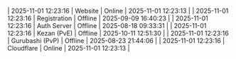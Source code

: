 | 2025-11-01 12:23:16 | Website | Online | 2025-11-01 12:23:13 |
| 2025-11-01 12:23:16 | Registration | Offline | 2025-09-09 16:40:23 |
| 2025-11-01 12:23:16 | Auth Server | Offline | 2025-08-18 09:33:31 |
| 2025-11-01 12:23:16 | Kezan (PvE) | Offline | 2025-10-11 12:51:30 |
| 2025-11-01 12:23:16 | Gurubashi (PvP) | Offline | 2025-08-23 21:44:06 |
| 2025-11-01 12:23:16 | Cloudflare | Online | 2025-11-01 12:23:13 |

